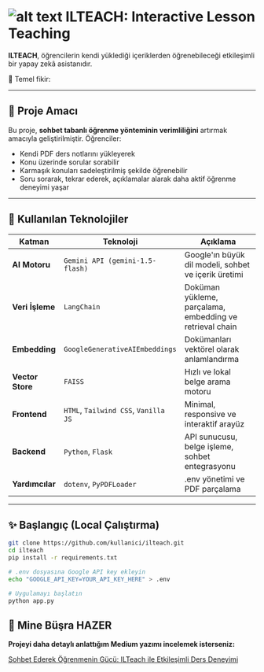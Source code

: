 # ![alt text](logo.ico) ILTEACH: Interactive Lesson Teaching

**ILTEACH**, öğrencilerin kendi yüklediği içeriklerden öğrenebileceği etkileşimli bir yapay zekâ asistanıdır.  

🌟 Temel fikir:  

---

## 🌱 Proje Amacı

Bu proje, **sohbet tabanlı öğrenme yönteminin verimliliğini** artırmak amacıyla geliştirilmiştir. Öğrenciler:

- Kendi PDF ders notlarını yükleyerek
- Konu üzerinde sorular sorabilir
- Karmaşık konuları sadeleştirilmiş şekilde öğrenebilir
- Soru sorarak, tekrar ederek, açıklamalar alarak daha aktif öğrenme deneyimi yaşar

---

## 📜 Kullanılan Teknolojiler

| Katman | Teknoloji | Açıklama |
|--------|-----------|----------|
| **AI Motoru** | `Gemini API (gemini-1.5-flash)` | Google'ın büyük dil modeli, sohbet ve içerik üretimi |
| **Veri İşleme** | `LangChain` | Doküman yükleme, parçalama, embedding ve retrieval chain |
| **Embedding** | `GoogleGenerativeAIEmbeddings` | Dokümanları vektörel olarak anlamlandırma |
| **Vector Store** | `FAISS` | Hızlı ve lokal belge arama motoru |
| **Frontend** | `HTML`, `Tailwind CSS`, `Vanilla JS` | Minimal, responsive ve interaktif arayüz |
| **Backend** | `Python`, `Flask` | API sunucusu, belge işleme, sohbet entegrasyonu |
| **Yardımcılar** | `dotenv`, `PyPDFLoader` | .env yönetimi ve PDF parçalama |

---

## ✨ Başlangıç (Local Çalıştırma)

```bash
git clone https://github.com/kullanici/ilteach.git
cd ilteach
pip install -r requirements.txt

# .env dosyasına Google API key ekleyin
echo "GOOGLE_API_KEY=YOUR_API_KEY_HERE" > .env

# Uygulamayı başlatın
python app.py
```

## 👾 Mine Büşra HAZER

**Projeyi daha detaylı anlattığım Medium yazımı incelemek isterseniz:**

[Sohbet Ederek Öğrenmenin Gücü: ILTeach ile Etkileşimli Ders Deneyimi](https://medium.com/@busrahazer/sohbet-ederek-%C3%B6%C4%9Frenmenin-g%C3%BCc%C3%BC-ilteach-ile-etkile%C5%9Fimli-ders-deneyimi-b9522711ac91)